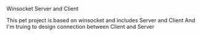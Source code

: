 Winsocket Server and Client

This pet project is based on winsocket and includes Server and Client
And I'm truing to design connection between Client and Server

